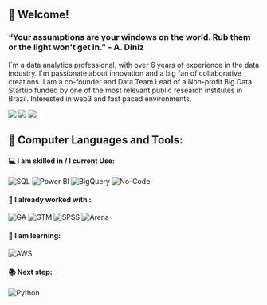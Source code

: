 ## 👋 Welcome!

### “Your assumptions are your windows on the world. Rub them or the light won't get in.” - A. Diniz

I´m a data analytics professional, with over 6 years of experience in the data industry. I´m passionate about innovation and a big fan of collaborative creations. I am a co-founder and Data Team Lead of a Non-profit Big Data Startup funded by one of the most relevant public research institutes in Brazil. Interested in web3 and fast paced environments.

<a href="https://www.linkedin.com/in/tamara-o-duarte" target="_blank"><img src="https://img.shields.io/badge/-LinkedIn-%230077B5?style=for-the-badge&logo=linkedin&logoColor=white" target="_blank"></a> 
<a href = "tam.oduarte@gmail.com"><img src="https://img.shields.io/badge/-Gmail-red?style=for-the-badge&logo=gmail&logoColor=white" target="_blank"></a>
<a href="https://instagram.com/tam.duarte" target="_blank"><img src="https://img.shields.io/badge/-Instagram-%23E4405F?style=for-the-badge&logo=instagram&logoColor=white" target="_blank"></a>


 ## 🚀 **Computer Languages and Tools:**
 
  #### 💻 I am skilled in / I current Use:
  ![SQL](https://img.shields.io/badge/-SQL-black?style=plastic&logo=SQL)
  ![Power BI](https://img.shields.io/badge/-Power%20BI-black?style=plastic&logo=Power-BI)
  ![BigQuery](https://img.shields.io/badge/-Google%20Big%20Query-black?style=plastic&logo=Big-Query)
  ![No-Code](https://img.shields.io/badge/-No%20Code%20Solutions-black?style=plastic&logo=No-Code)
    
  #### 🎲 I already worked with :
  ![GA](https://img.shields.io/badge/-Google%20Analytics-black?style=plastic&logo=Google-Analytics)
  ![GTM](https://img.shields.io/badge/-Google%20Tag%20Manager-black?style=plastic&logo=GTM)
  ![SPSS](https://img.shields.io/badge/-SPSS-black?style=plastic&logo=SPSS)
  ![Arena](https://img.shields.io/badge/-Arena-black?style=plastic&logo=Arena)
    
   #### 🌱 I am learning:
   ![AWS](https://img.shields.io/badge/-AWS-black?style=flat-square&logo=Amazon-AWS)
   
   #### 📚 Next step:
   ![Python](https://img.shields.io/badge/-Python-black?style=flat-square&logo=Python)
   

   

